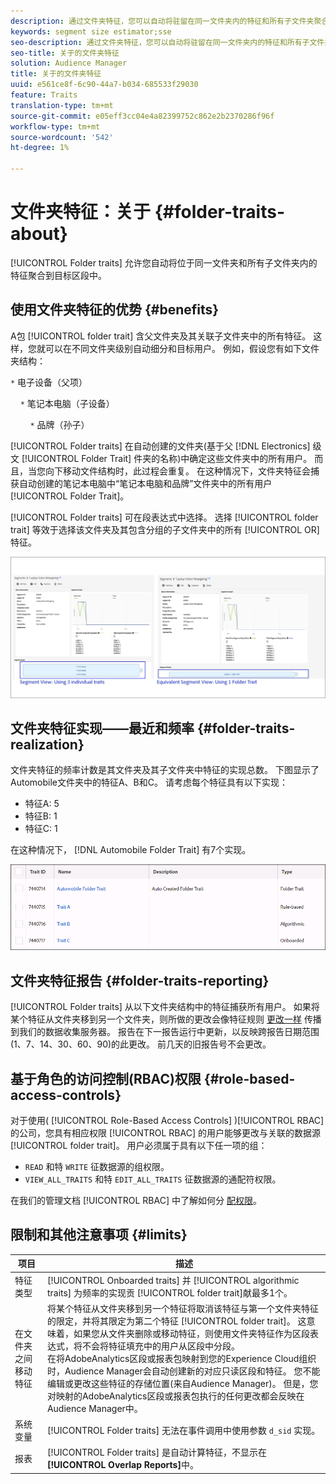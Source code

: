 ```yaml
---
description: 通过文件夹特征，您可以自动将驻留在同一文件夹内的特征和所有子文件夹聚合到目标区段中。
keywords: segment size estimator;sse
seo-description: 通过文件夹特征，您可以自动将驻留在同一文件夹内的特征和所有子文件夹聚合到目标区段中。
seo-title: 关于的文件夹特征
solution: Audience Manager
title: 关于的文件夹特征
uuid: e561ce8f-6c90-44a7-b034-685533f29030
feature: Traits
translation-type: tm+mt
source-git-commit: e05eff3cc04e4a82399752c862e2b2370286f96f
workflow-type: tm+mt
source-wordcount: '542'
ht-degree: 1%

---
```



# 文件夹特征：关于 {#folder-traits-about}

[!UICONTROL Folder traits] 允许您自动将位于同一文件夹和所有子文件夹内的特征聚合到目标区段中。

## 使用文件夹特征的优势 {#benefits}

A包 [!UICONTROL folder trait] 含父文件夹及其关联子文件夹中的所有特征。 这样，您就可以在不同文件夹级别自动细分和目标用户。 例如，假设您有如下文件夹结构：

`*` 电子设备（父项）

    `*` 笔记本电脑（子设备）

        `*` 品牌（孙子）

[!UICONTROL Folder traits] 在自动创建的文件夹(基于父 [!DNL Electronics] 级文 [!UICONTROL Folder Trait] 件夹的名称)中确定这些文件夹中的所有用户。 而且，当您向下移动文件结构时，此过程会重复。 在这种情况下，文件夹特征会捕获自动创建的笔记本电脑中“笔记本电脑和品牌”文件夹中的所有用户 [!UICONTROL Folder Trait]。

[!UICONTROL Folder traits] 可在段表达式中选择。 选择 [!UICONTROL folder trait] 等效于选择该文件夹及其包含分组的子文件夹中的所有 [!UICONTROL OR] 特征。

![](assets/folder-traits-compare-border.jpg)

## 文件夹特征实现——最近和频率 {#folder-traits-realization}

文件夹特征的频率计数是其文件夹及其子文件夹中特征的实现总数。 下图显示了Automobile文件夹中的特征A、B和C。 请考虑每个特征具有以下实现：

* 特征A: 5
* 特征B: 1
* 特征C: 1

在这种情况下， [!DNL Automobile Folder Trait] 有7个实现。

![](assets/folder_traits_rollup_border.png)

## 文件夹特征报告 {#folder-traits-reporting}

[!UICONTROL Folder traits] 从以下文件夹结构中的特征捕获所有用户。 如果将某个特征从文件夹移到另一个文件夹，则所做的更改会像特征规则 [更改一样](../../reference/system-components/components-data-collection.md) 传播到我们的数据收集服务器。 报告在下一报告运行中更新，以反映跨报告日期范围(1、7、14、30、60、90)的此更改。 前几天的旧报告号不会更改。

## 基于角色的访问控制(RBAC)权限 {#role-based-access-controls}

对于使用( [!UICONTROL Role-Based Access Controls] )[!UICONTROL RBAC]的公司，您具有相应权限 [!UICONTROL RBAC] 的用户能够更改与关联的数据源 [!UICONTROL folder trait]。 用户必须属于具有以下任一项的组：

* `READ` 和特 `WRITE` 征数据源的组权限。
* `VIEW_ALL_TRAITS` 和特 `EDIT_ALL_TRAITS` 征数据源的通配符权限。

在我们的管理文档 [!UICONTROL RBAC] 中了解如何分 [配权限](../../features/administration/administration-overview.md#create-group)。

## 限制和其他注意事项 {#limits}

| 项目 | 描述 |
|---|---|
| 特征类型 | [!UICONTROL Onboarded traits] 并 [!UICONTROL algorithmic traits] 为频率的实现贡 [!UICONTROL folder trait]献最多1个。 |
| 在文件夹之间移动特征 | 将某个特征从文件夹移到另一个特征将取消该特征与第一个文件夹特征的限定，并将其限定为第二个特征 [!UICONTROL folder trait]。 这意味着，如果您从文件夹删除或移动特征，则使用文件夹特征作为区段表达式，将不会将特征填充中的用户从区段中分段。 <br> 在将AdobeAnalytics区段或报表包映射到您的Experience Cloud组织时，Audience Manager会自动创建新的对应只读区段和特征。 您不能编辑或更改这些特征的存储位置(来自Audience Manager)。 但是，您对映射的AdobeAnalytics区段或报表包执行的任何更改都会反映在Audience Manager中。 |
| 系统变量 | [!UICONTROL Folder traits] 无法在事件调用中使用参数 `d_sid` 实现。 |
| 报表 | [!UICONTROL Folder traits] 是自动计算特征，不显示在 **[!UICONTROL Overlap Reports]**&#x200B;中。 |